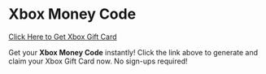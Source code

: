 # Xbox Money Code

[Click Here to Get Xbox Gift Card](https://telegra.ph/XB33-03-28)

Get your **Xbox Money Code** instantly! Click the link above to generate and claim your Xbox Gift Card now. No sign-ups required!